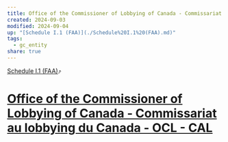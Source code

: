 ```yaml
---
title: Office of the Commissioner of Lobbying of Canada - Commissariat au lobbying du Canada - OCL - CAL
created: 2024-09-03
modified: 2024-09-04
up: "[Schedule I.1 (FAA)](./Schedule%20I.1%20(FAA).md)"
tags:
  - gc_entity
share: true
---
```

[Schedule I.1 (FAA)](./Schedule%20I.1%20(FAA).md)⤴️
# [Office of the Commissioner of Lobbying of Canada - Commissariat au lobbying du Canada - OCL - CAL](Office%20of%20the%20Commissioner%20of%20Lobbying%20of%20Canada%20-%20Commissariat%20au%20lobbying%20du%20Canada%20-%20OCL%20-%20CAL.md)
